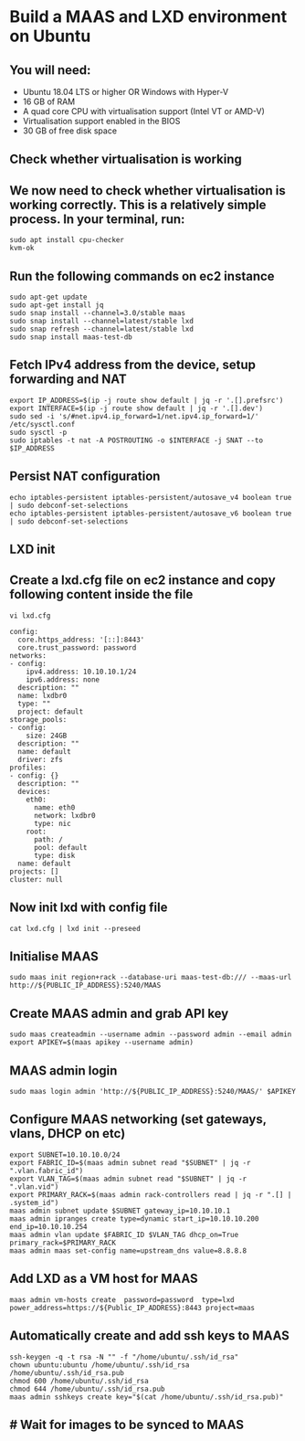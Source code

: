 # Build a MAAS and LXD environment on Ubuntu

## You will need:
+ Ubuntu 18.04 LTS or higher OR Windows with Hyper-V
+ 16 GB of RAM
+ A quad core CPU with virtualisation support (Intel VT or AMD-V)
+ Virtualisation support enabled in the BIOS
+ 30 GB of free disk space

## Check whether virtualisation is working

## We now need to check whether virtualisation is working correctly. This is a relatively simple process. In your terminal, run:
```
sudo apt install cpu-checker
kvm-ok
```
## Run the following commands on ec2 instance
```
sudo apt-get update
sudo apt-get install jq
sudo snap install --channel=3.0/stable maas
sudo snap install --channel=latest/stable lxd
sudo snap refresh --channel=latest/stable lxd
sudo snap install maas-test-db
```

## Fetch IPv4 address from the device, setup forwarding and NAT
```
export IP_ADDRESS=$(ip -j route show default | jq -r '.[].prefsrc')
export INTERFACE=$(ip -j route show default | jq -r '.[].dev')
sudo sed -i 's/#net.ipv4.ip_forward=1/net.ipv4.ip_forward=1/' /etc/sysctl.conf
sudo sysctl -p
sudo iptables -t nat -A POSTROUTING -o $INTERFACE -j SNAT --to $IP_ADDRESS
```

## Persist NAT configuration
```
echo iptables-persistent iptables-persistent/autosave_v4 boolean true | sudo debconf-set-selections
echo iptables-persistent iptables-persistent/autosave_v6 boolean true | sudo debconf-set-selections
```

## LXD init

## Create a lxd.cfg file on ec2 instance and copy following content inside the file

```
vi lxd.cfg
```

```
config:
  core.https_address: '[::]:8443'
  core.trust_password: password
networks:
- config:
    ipv4.address: 10.10.10.1/24
    ipv6.address: none
  description: ""
  name: lxdbr0
  type: ""
  project: default
storage_pools:
- config:
    size: 24GB
  description: ""
  name: default
  driver: zfs 
profiles:
- config: {}
  description: ""
  devices:
    eth0:
      name: eth0
      network: lxdbr0
      type: nic 
    root:
      path: /
      pool: default
      type: disk
  name: default
projects: []
cluster: null
```

## Now init lxd with config file
```
cat lxd.cfg | lxd init --preseed
```

## Initialise MAAS
```
sudo maas init region+rack --database-uri maas-test-db:/// --maas-url http://${PUBLIC_IP_ADDRESS}:5240/MAAS
```

## Create MAAS admin and grab API key
```
sudo maas createadmin --username admin --password admin --email admin
export APIKEY=$(maas apikey --username admin)
```

## MAAS admin login
```
sudo maas login admin 'http://${PUBLIC_IP_ADDRESS}:5240/MAAS/' $APIKEY
```

## Configure MAAS networking (set gateways, vlans, DHCP on etc)
```
export SUBNET=10.10.10.0/24
export FABRIC_ID=$(maas admin subnet read "$SUBNET" | jq -r ".vlan.fabric_id")
export VLAN_TAG=$(maas admin subnet read "$SUBNET" | jq -r ".vlan.vid")
export PRIMARY_RACK=$(maas admin rack-controllers read | jq -r ".[] | .system_id")
maas admin subnet update $SUBNET gateway_ip=10.10.10.1
maas admin ipranges create type=dynamic start_ip=10.10.10.200 end_ip=10.10.10.254
maas admin vlan update $FABRIC_ID $VLAN_TAG dhcp_on=True primary_rack=$PRIMARY_RACK
maas admin maas set-config name=upstream_dns value=8.8.8.8
```

## Add LXD as a VM host for MAAS
```
maas admin vm-hosts create  password=password  type=lxd power_address=https://${Public_IP_ADDRESS}:8443 project=maas
```

## Automatically create and add ssh keys to MAAS
```
ssh-keygen -q -t rsa -N "" -f "/home/ubuntu/.ssh/id_rsa"
chown ubuntu:ubuntu /home/ubuntu/.ssh/id_rsa /home/ubuntu/.ssh/id_rsa.pub
chmod 600 /home/ubuntu/.ssh/id_rsa
chmod 644 /home/ubuntu/.ssh/id_rsa.pub
maas admin sshkeys create key="$(cat /home/ubuntu/.ssh/id_rsa.pub)"
```

## # Wait for images to be synced to MAAS
